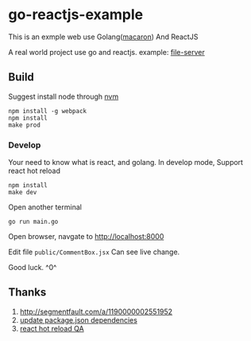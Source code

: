 # go-reactjs-example
This is an exmple web use Golang([macaron](https://github.com/Unknwon/macaron)) And ReactJS

A real world project use go and reactjs. example: [file-server](https://github.com/codeskyblue/file-server)

## Build
Suggest install node through [nvm](https://github.com/creationix/nvm)

	npm install -g webpack
	npm install
	make prod

### Develop
Your need to know what is react, and golang.
In develop mode, Support react hot reload

	npm install
	make dev

Open another terminal

	go run main.go

Open browser, navgate to <http://localhost:8000>

Edit file `public/CommentBox.jsx` Can see live change.

Good luck. ^0^

## Thanks
1. <http://segmentfault.com/a/1190000002551952>
1. [update package.json dependencies](http://stackoverflow.com/questions/16073603/how-do-i-update-each-dependency-in-package-json-to-the-latest-version)
1. [react hot reload QA](https://github.com/gaearon/react-hot-loader/blob/master/docs/Troubleshooting.md)
